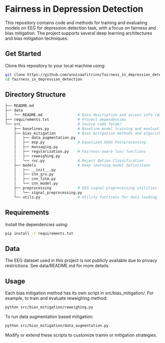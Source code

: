 # Fairness in Depression Detection
This repository contains code and methods for training and evaluating models on EEG for depression detection task, with a focus on fairness and bias mitigation. The project supports several deep learning architectures and bias mitigation techniques.

## Get Started

Clone this repository to your local machine using:

```bash
git clone https://github.com/annisaafitrinn/fairness_in_depression_detection.git
cd fairness_in_depression_detection
```

## Directory Structure
```bash
├── README.md
├── data
│   └── README.md                # Data description and access info (data not public)
├── requirements.txt             # Project dependencies
└── src                          # Source code folder
    ├── baselines.py             # Baseline model training and evaluation scripts
    ├── bias_mitigation          # Bias mitigation methods and algorithms
    │   ├── data_augmentation.py
    │   ├── eop.py               # Equalized Odds Postprocessing
    │   ├── massaging.py
    │   ├── regularization.py    # Fairness-aware loss functions
    │   ├── reweighing.py
    │   └── roc.py               # Reject Option Classification
    ├── models                   # Deep learning model definitions
    │   ├── __init__.py
    │   ├── cnn_gru.py
    │   ├── cnn_lstm.py
    │   └── cnn_model.py
    ├── preprocessing            # EEG signal preprocessing utilities
    │   └── signal_preprocessing.py
    └── utils.py                 # Utility functions for data loading, metrics, etc.
```

## Requirements
Install the dependencies using:
```bash
pip install -r requirements.txt
```
## Data
The EEG dataset used in this project is not publicly available due to privacy restrictions. See data/README.md for more details.

## Usage
Each bias mitigation method has its own script in src/bias_mitigation/. For example, to train and evaluate reweighing method:
```bash
python src/bias_mitigation/reweighing.py
```

To run data augmentation based mitigation:

```bash
python src/bias_mitigation/data_augmentation.py
```

Modify or extend these scripts to customize trainin or mitigation strategies.


